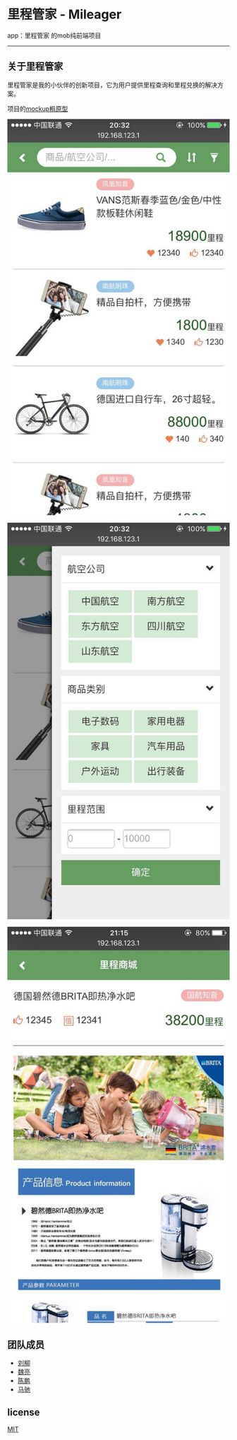 # 里程管家 - Mileager
app：里程管家 的mob纯前端项目

------

## 关于里程管家

里程管家是我的小伙伴的创新项目，它为用户提供里程查询和里程兑换的解决方案。

项目的[mockup粗原型](https://www.mockplus.cn/project/run/kpkNcqz2b1D07NgM?from=singlemessage&isappinstalled=0)

![](doc/d-1.jpg)

![](doc/d-3.jpg)

![](doc/d-4.jpg)

## 团队成员

* [刘柳](http://weibo.com/66cnu?is_all=1)
* [魏亮]()
* [陈鹏]()
* [马驰](http://www.himachi.cn)

## license

[MIT](LICENSE)

